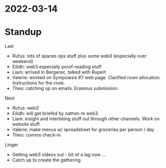 # 2022-03-14

# Standup

Last

* Rufus: lots of spaces ops stuff plus some web3 (especially over weekend)
* Eilidh: web3 especially proof-reading stuff
* Liam: arrived in Bergerac, talked with Rupert
* Valerie: worked on Sympoiesis #7 web page. Clarified room allocation. Instructions for the cook.
* Theo: catching up on emails. Erasmus submission.

Next

* Rufus: web3
* Eilidh: will get briefed by nathen re web3
* Liam: insight and interbeing stuff out through other channels. Work on website stuff.
* Valerie: make menus w/ spreadsheet for groceries per person / day
* Theo: comms check-in

Linger

* Getting web3 videos out - bit of a lag now ...
* Catch up to create the gathering
